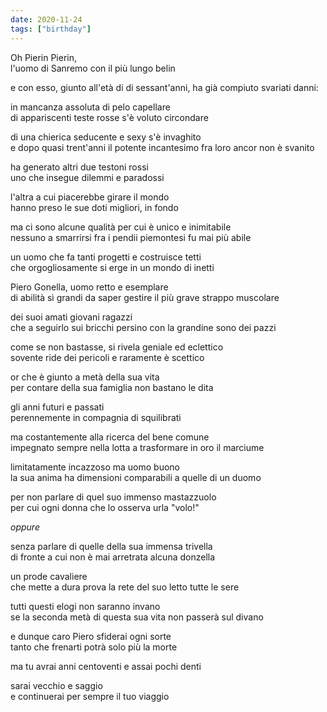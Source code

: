 ```yaml
---
date: 2020-11-24
tags: ["birthday"]
---
```

Oh Pierin Pierin,   
l'uomo di Sanremo con il più lungo belin

e con esso, giunto all'età di di sessant'anni,
ha già compiuto svariati danni:   

in mancanza assoluta di pelo capellare   
di appariscenti teste rosse s'è voluto circondare

di una chierica seducente e sexy s'è invaghito   
e dopo quasi trent'anni il potente incantesimo fra loro ancor non è svanito


ha generato altri due testoni rossi   
uno che insegue dilemmi e paradossi

l'altra a cui piacerebbe girare il mondo   
hanno preso le sue doti migliori, in fondo

ma ci sono alcune qualità per cui è unico e inimitabile   
nessuno a smarrirsi fra i pendii piemontesi fu mai più abile

un uomo che fa tanti progetti e costruisce tetti   
che orgogliosamente si erge in un mondo di inetti

Piero Gonella, uomo retto e esemplare   
di abilità sì grandi da saper gestire il più grave strappo muscolare

dei suoi amati giovani ragazzi   
che a seguirlo sui bricchi persino con la grandine sono dei pazzi

come se non bastasse, si rivela geniale ed eclettico   
sovente ride dei pericoli e raramente è scettico

or che è giunto a metà della sua vita    
per contare della sua famiglia non bastano le dita

gli anni futuri e passati   
perennemente in compagnia di squilibrati

ma costantemente alla ricerca del bene comune   
impegnato sempre nella lotta a trasformare in oro il marciume

limitatamente incazzoso ma uomo buono   
la sua anima ha dimensioni comparabili a quelle di un duomo

per non parlare di quel suo immenso mastazzuolo   
per cui ogni donna che lo osserva urla "volo!"

*oppure*

senza parlare di quelle della sua immensa trivella   
di fronte a cui non è mai arretrata alcuna donzella

un prode cavaliere   
che mette a dura prova la rete del suo letto tutte le sere

tutti questi elogi non saranno invano   
se la seconda metà di questa sua vita non passerà sul divano

e dunque caro Piero sfiderai ogni sorte   
tanto che frenarti potrà solo più la morte

ma tu avrai anni centoventi e assai pochi denti

sarai vecchio e saggio   
e continuerai per sempre il tuo viaggio
